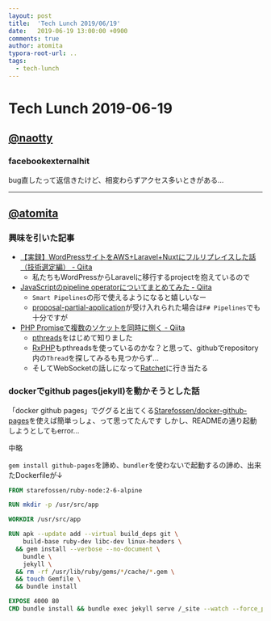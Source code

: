 ```yaml
---
layout: post
title:  'Tech Lunch 2019/06/19'
date:   2019-06-19 13:00:00 +0900
comments: true
author: atomita
typora-root-url: ..
tags:
  - tech-lunch
---
```


# Tech Lunch 2019-06-19

## [@naotty](https://github.com/naotty)

### facebookexternalhit

bug直したって返信きたけど、相変わらずアクセス多いときがある...

----

## [@atomita](https://github.com/atomita)

### 興味を引いた記事

- [【実録】WordPressサイトをAWS+Laravel+Nuxtにフルリプレイスした話（技術選定編） - Qiita](https://qiita.com/mejileben/items/f68a50ec9164b261b9cd)
  - 私たちもWordPressからLaravelに移行するprojectを抱えているので
- [JavaScriptのpipeline operatorについてまとめてみた - Qiita](https://qiita.com/remew/items/b35587a7c411d855dd33)
  - `Smart Pipelines`の形で使えるようになると嬉しいなー
  - [proposal-partial-application](https://github.com/tc39/proposal-partial-application)が受け入れられた場合は`F# Pipelines`でも十分ですが
- [PHP Promiseで複数のソケットを同時に捌く - Qiita](https://qiita.com/m3m0r7/items/920562d2db1f33557948)
  - [pthreads](https://www.php.net/manual/ja/book.pthreads.php)をはじめて知りました
  - [RxPHP](https://github.com/ReactiveX/RxPHP)もpthreadsを使っているのかな？と思って、githubでrepository内の`Thread`を探してみるも見つからず...
  - そしてWebSocketの話しになって[Ratchet](http://socketo.me/)に行き当たる

### dockerでgithub pages(jekyll)を動かそうとした話

「docker github pages」でググると出てくる[Starefossen/docker-github-pages](https://github.com/Starefossen/docker-github-pages)を使えば簡単っしょ、って思ってたんです
しかし、READMEの通り起動しようとしてもerror...

中略

`gem install github-pages`を諦め、`bundler`を使わないで起動するの諦め、出来たDockerfileが↓

```dockerfile
FROM starefossen/ruby-node:2-6-alpine

RUN mkdir -p /usr/src/app

WORKDIR /usr/src/app

RUN apk --update add --virtual build_deps git \
    build-base ruby-dev libc-dev linux-headers \
  && gem install --verbose --no-document \
    bundle \
    jekyll \
  && rm -rf /usr/lib/ruby/gems/*/cache/*.gem \
  && touch Gemfile \
  && bundle install

EXPOSE 4000 80
CMD bundle install && bundle exec jekyll serve /_site --watch --force_polling -H 0.0.0.0 -P 4000
```
